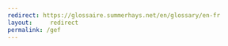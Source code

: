 ```yaml
---
redirect: https://glossaire.summerhays.net/en/glossary/en-fr
layout:     redirect
permalink: /gef
---
```

